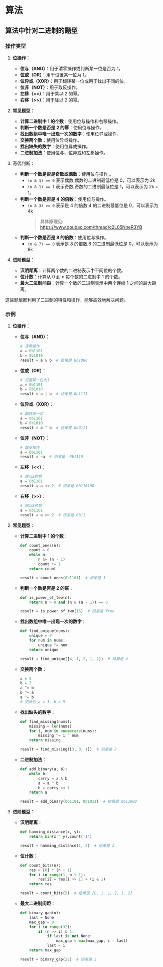 # 算法

## 算法中针对二进制的题型

<!-- notecardId: 1735833685516 -->

### 操作类型

1. **位操作**：

   - **位与（AND）**：用于清零操作或判断某一位是否为 1。
   - **位或（OR）**：用于设置某一位为 1。
   - **位异或（XOR）**：用于翻转某一位或用于找出不同的位。
   - **位非（NOT）**：用于取反操作。
   - **左移（<<）**：用于乘以 2 的幂。
   - **右移（>>）**：用于除以 2 的幂。

2. **常见题型**：

   - **计算二进制中 1 的个数**：使用位与操作和右移操作。
   - **判断一个数是否是 2 的幂**：使用位与操作。
   - **找出数组中唯一出现一次的数字**：使用位异或操作。
   - **交换两个数**：使用位异或操作。
   - **找出缺失的数字**：使用位异或操作。
   - **二进制加法**：使用位与、位异或和左移操作。

3. 奇偶判断：

   - **判断一个数是否是奇数或偶数**：使用位与操作 。
     - `(n & 1) == 0` 表示偶数,偶数的二进制最低位是 0，可以表示为 2k
     - `(n & 1) == 1` 表示奇数,奇数的二进制最低位是 1，可以表示为 2k + 1。
   - **判断一个数是否是 4 的倍数**：使用位与操作。
     - `(n & 3) == 0` 表示是 4 的倍数,4 的二进制最低位是 0，可以表示为 4k
       > 具体原理见: https://www.doubao.com/thread/c2L05NneR3YB
   - **判断一个数是否是 8 的倍数**：使用位与操作。
     - `(n & 7) == 0` 表示是 8 的倍数,8 的二进制最低位是 0，可以表示为 8k

4. **进阶题型**：
   - **汉明距离**：计算两个数的二进制表示中不同位的个数。
   - **位计数**：计算从 0 到 n 每个数的二进制中 1 的个数。
   - **最大二进制间距**：计算一个数的二进制表示中两个连续 1 之间的最大距离。

这些题型都利用了二进制的特性和操作，能够高效地解决问题。

### 示例

1. **位操作**：

   - **位与（AND）**：

     ```python
     # 清零操作
     a = 0b1101
     b = 0b1010
     result = a & b  # 结果是 0b1000
     ```

   - **位或（OR）**：

     ```python
     # 设置某一位为1
     a = 0b1101
     b = 0b1010
     result = a | b  # 结果是 0b1111
     ```

   - **位异或（XOR）**：

     ```python
     # 翻转某一位
     a = 0b1101
     b = 0b1010
     result = a ^ b  # 结果是 0b0111
     ```

   - **位非（NOT）**：

     ```python
     # 取反操作
     a = 0b1101
     result = ~a  # 结果是 -0b1110
     ```

   - **左移（<<）**：

     ```python
     # 乘以2的幂
     a = 0b1101
     result = a << 2  # 结果是 0b110100
     ```

   - **右移（>>）**：
     ```python
     # 除以2的幂
     a = 0b1101
     result = a >> 2  # 结果是 0b11
     ```

2. **常见题型**：

   - **计算二进制中 1 的个数**：

     ```python
     def count_ones(n):
         count = 0
         while n:
             n &= (n - 1)
             count += 1
         return count

     result = count_ones(0b1101)  # 结果是 3
     ```

   - **判断一个数是否是 2 的幂**：

     ```python
     def is_power_of_two(n):
         return n > 0 and (n & (n - 1)) == 0

     result = is_power_of_two(16)  # 结果是 True
     ```

   - **找出数组中唯一出现一次的数字**：

     ```python
     def find_unique(nums):
         unique = 0
         for num in nums:
             unique ^= num
         return unique

     result = find_unique([4, 1, 2, 1, 2])  # 结果是 4
     ```

   - **交换两个数**：

     ```python
     a = 5
     b = 3
     a ^= b
     b ^= a
     a ^= b
     # 交换后 a = 3, b = 5
     ```

   - **找出缺失的数字**：

     ```python
     def find_missing(nums):
         missing = len(nums)
         for i, num in enumerate(nums):
             missing ^= i ^ num
         return missing

     result = find_missing([3, 0, 1])  # 结果是 2
     ```

   - **二进制加法**：

     ```python
     def add_binary(a, b):
         while b:
             carry = a & b
             a = a ^ b
             b = carry << 1
         return a

     result = add_binary(0b1101, 0b1011)  # 结果是 0b11000
     ```

3. **进阶题型**：

   - **汉明距离**：

     ```python
     def hamming_distance(x, y):
         return bin(x ^ y).count('1')

     result = hamming_distance(1, 4)  # 结果是 2
     ```

   - **位计数**：

     ```python
     def count_bits(n):
         res = [0] * (n + 1)
         for i in range(1, n + 1):
             res[i] = res[i >> 1] + (i & 1)
         return res

     result = count_bits(5)  # 结果是 [0, 1, 1, 2, 1, 2]
     ```

   - **最大二进制间距**：

     ```python
     def binary_gap(n):
         last = None
         max_gap = 0
         for i in range(32):
             if (n >> i) & 1:
                 if last is not None:
                     max_gap = max(max_gap, i - last)
                 last = i
         return max_gap

     result = binary_gap(22)  # 结果是 2
     ```
